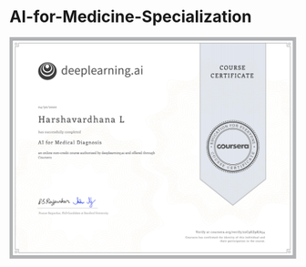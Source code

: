# AI-for-Medicine-Specialization


<kbd><img src="https://github.com/harshavl/AI-for-Medicine-Specialization/blob/master/AI_for_Medical_Diagnosis/AI_for_Medical_Diagnosis.jpg"/></kbd>
